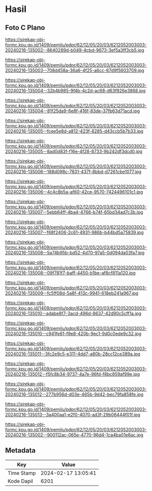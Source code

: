 # Hasil

## Foto C Plano

https://sirekap-obj-formc.kpu.go.id/1409/pemilu/pdpr/62/12/05/20/03/6212052003003-20240216-135002--8640289d-b049-4cbd-9673-3ef5a3ff3cb5.jpg

https://sirekap-obj-formc.kpu.go.id/1409/pemilu/pdpr/62/12/05/20/03/6212052003003-20240216-135003--708d458a-36a6-4f25-a6cc-67d9f5603709.jpg

https://sirekap-obj-formc.kpu.go.id/1409/pemilu/pdpr/62/12/05/20/03/6212052003003-20240216-135004--32b4b985-9f4b-4c2d-ac68-d63f926e3868.jpg

https://sirekap-obj-formc.kpu.go.id/1409/pemilu/pdpr/62/12/05/20/03/6212052003003-20240216-135004--81f25da9-6e8f-416f-83de-37fb63d71acd.jpg

https://sirekap-obj-formc.kpu.go.id/1409/pemilu/pdpr/62/12/05/20/03/6212052003003-20240216-135005--fcee5e8d-a812-423f-8285-d43ccb5b7b33.jpg

https://sirekap-obj-formc.kpu.go.id/1409/pemilu/pdpr/62/12/05/20/03/6212052003003-20240216-135005--8ad0d83f-f16e-4f28-8733-9b242df3dcd0.jpg

https://sirekap-obj-formc.kpu.go.id/1409/pemilu/pdpr/62/12/05/20/03/6212052003003-20240216-135006--188d098c-7831-437f-8bbd-d7261cbe1077.jpg

https://sirekap-obj-formc.kpu.go.id/1409/pemilu/pdpr/62/12/05/20/03/6212052003003-20240216-135006--4c4c8b5a-af60-42ce-9570-7424496101c1.jpg

https://sirekap-obj-formc.kpu.go.id/1409/pemilu/pdpr/62/12/05/20/03/6212052003003-20240216-135007--5ebb64ff-4ba4-4766-b74f-65bd34ad7c3b.jpg

https://sirekap-obj-formc.kpu.go.id/1409/pemilu/pdpr/62/12/05/20/03/6212052003003-20240216-135007--f68f2406-2c61-4931-986b-b44bd5a75839.jpg

https://sirekap-obj-formc.kpu.go.id/1409/pemilu/pdpr/62/12/05/20/03/6212052003003-20240216-135008--5a74b95b-bd52-4d70-97a5-0d094da03fa7.jpg

https://sirekap-obj-formc.kpu.go.id/1409/pemilu/pdpr/62/12/05/20/03/6212052003003-20240216-135008--09f781f7-baff-4450-b1be-af8cf811a120.jpg

https://sirekap-obj-formc.kpu.go.id/1409/pemilu/pdpr/62/12/05/20/03/6212052003003-20240216-135009--fc5ff08d-5a8f-413c-9941-618eb241a967.jpg

https://sirekap-obj-formc.kpu.go.id/1409/pemilu/pdpr/62/12/05/20/03/6212052003003-20240216-135010--adabe8f7-3acd-496d-8637-42d90c5cff1a.jpg

https://sirekap-obj-formc.kpu.go.id/1409/pemilu/pdpr/62/12/05/20/03/6212052003003-20240216-135010--c941fe61-f9e8-420b-9ec1-9d0c0ede9c32.jpg

https://sirekap-obj-formc.kpu.go.id/1409/pemilu/pdpr/62/12/05/20/03/6212052003003-20240216-135011--3fc2e9c5-e311-4dd7-a80b-28cc12ce389a.jpg

https://sirekap-obj-formc.kpu.go.id/1409/pemilu/pdpr/62/12/05/20/03/6212052003003-20240216-135012--f5fc8b34-9737-4a7e-96fd-f8bc859af99e.jpg

https://sirekap-obj-formc.kpu.go.id/1409/pemilu/pdpr/62/12/05/20/03/6212052003003-20240216-135012--277b956d-d03e-465b-9d42-bec79fa858fe.jpg

https://sirekap-obj-formc.kpu.go.id/1409/pemilu/pdpr/62/12/05/20/03/6212052003003-20240216-135013--3a400aa1-e2f0-4070-ad3f-29b06444f01f.jpg

https://sirekap-obj-formc.kpu.go.id/1409/pemilu/pdpr/62/12/05/20/03/6212052003003-20240216-135002--900112ac-065e-4770-96d4-1ca4ba01e6ac.jpg


## Metadata

| Key        | Value               |
| ---------- | ------------------- |
| Time Stamp | 2024-02-17 13:05:41 |
| Kode Dapil | 6201                |



